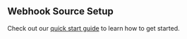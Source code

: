 ## Webhook Source Setup

Check out our [quick start guide](https://docs.buildable.dev/) to learn how to get started.